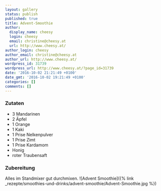 ```yaml
---
layout: gallery
status: publish
published: true
title: Advent-Smoothie
author:
  display_name: cheesy
  login: cheesy
  email: christine@cheesy.at
  url: http://www.cheesy.at/
author_login: cheesy
author_email: christine@cheesy.at
author_url: http://www.cheesy.at/
wordpress_id: 31739
wordpress_url: http://www.cheesy.at/?page_id=31739
date: '2016-10-02 21:21:49 +0100'
date_gmt: '2016-10-02 19:21:49 +0100'
categories: []
comments: []
---
```

### Zutaten
* 3 Mandarinen
* 2 Äpfel
* 1 Orange
* 1 Kaki
* 1 Prise Nelkenpulver
* 1 Prise Zimt
* 1 Prise Kardamom
* Honig
* roter Traubensaft
### Zubereitung
Alles im Standmixer gut durchmixen.
![Advent Smoothie]({% link _rezepte/smoothies-und-drinks/advent-smoothie/Advent-Smoothie.jpg %})

